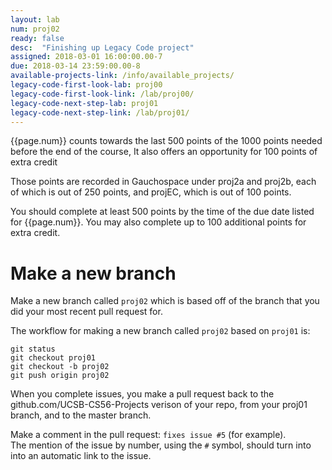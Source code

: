 ```yaml
---
layout: lab
num: proj02
ready: false
desc:  "Finishing up Legacy Code project"
assigned: 2018-03-01 16:00:00.00-7
due: 2018-03-14 23:59:00.00-8
available-projects-link: /info/available_projects/
legacy-code-first-look-lab: proj00
legacy-code-first-look-link: /lab/proj00/
legacy-code-next-step-lab: proj01
legacy-code-next-step-link: /lab/proj01/
---
```


{{page.num}} counts towards the last 500 points of the 1000 points needed before the end of the course,
It also offers an opportunity for 100 points of extra credit

Those points are recorded in Gauchospace under proj2a and proj2b, each of which is out of 250 points, 
and projEC, which is out of 100 points.

You should complete at least 500 points by the time of the due date listed for {{page.num}}.  You may also complete up to 100
additional points for extra credit.


# Make a new branch

Make a new branch called `proj02` which is based off of the branch that you did your most recent pull request for.

The workflow for making a new branch called `proj02` based on `proj01` is:

```
git status
git checkout proj01
git checkout -b proj02
git push origin proj02
```

When you complete issues, you make a pull request back to the github.com/UCSB-CS56-Projects 
verison of your repo, from your proj01 branch, and to the master branch.

Make a comment in the pull request: `fixes issue #5` (for example).  
The mention of the issue by number, using the `#` symbol, should turn into into an automatic link to the issue.

